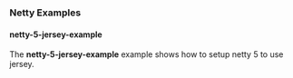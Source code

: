 ### Netty Examples

#### netty-5-jersey-example

The __netty-5-jersey-example__ example shows how to setup netty 5 to use jersey.
